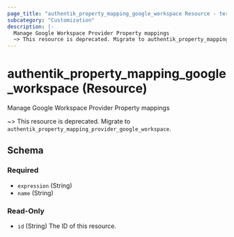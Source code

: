 ```yaml
---
page_title: "authentik_property_mapping_google_workspace Resource - terraform-provider-authentik"
subcategory: "Customization"
description: |-
  Manage Google Workspace Provider Property mappings
  ~> This resource is deprecated. Migrate to authentik_property_mapping_provider_google_workspace.
---
```


# authentik_property_mapping_google_workspace (Resource)

Manage Google Workspace Provider Property mappings

~> This resource is deprecated. Migrate to `authentik_property_mapping_provider_google_workspace`.



<!-- schema generated by tfplugindocs -->
## Schema

### Required

- `expression` (String)
- `name` (String)

### Read-Only

- `id` (String) The ID of this resource.
